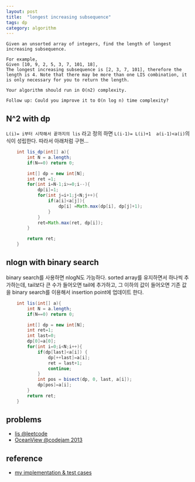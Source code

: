 ```yaml
---
layout: post
title:  "longest increasing subsequence"
tags: dp
category: algorithm
---
```


```
Given an unsorted array of integers, find the length of longest increasing subsequence.

For example,
Given [10, 9, 2, 5, 3, 7, 101, 18],
The longest increasing subsequence is [2, 3, 7, 101], therefore the length is 4. Note that there may be more than one LIS combination, it is only necessary for you to return the length.

Your algorithm should run in O(n2) complexity.

Follow up: Could you improve it to O(n log n) time complexity?
```

## N^2 with dp

`L(i)= i부터 시작해서 끝까지의 lis` 라고 정의 하면 `L(i-1)= L(i)+1  a(i-1)<a(i)`의 식이 성립한다. 따라서 아래처럼 구현...


```java
	int lis_dp(int[] a){
        int N = a.length;
        if(N==0) return 0;

        int[] dp = new int[N];
        int ret =1;
        for(int i=N-1;i>=0;i--){
            dp[i]=1;
            for(int j=i+1;j<N;j++){
                if(a[i]<a[j]){
                    dp[i] =Math.max(dp[i], dp[j]+1);
                }
            }
            ret=Math.max(ret, dp[i]);
        }

        return ret;
    }
```


## nlogn with binary search

binary search를 사용하면 nlogN도 가능하다. sorted array를 유지하면서 하나씩 추가하는데, tail보다 큰 수가 들어오면 tail에 추가하고, 그 이하의 값이 들어오면 기존 값을 binary search를 이용해서 insertion point에 업데이트 한다.

```java
	int lis(int[] a){
        int N = a.length;
        if(N==0) return 0;

        int[] dp = new int[N];
        int ret=1;
        int last=0;
        dp[0]=a[0];
        for(int i=0;i<N;i++){
            if(dp[last]<a[i]) {
                dp[++last]=a[i];
                ret = last+1;
                continue;
            }
            int pos = bisect(dp, 0, last, a[i]);
            dp[pos]=a[i];
        }
        return ret;
    }
```






## problems

- [lis @leetcode](https://leetcode.com/problems/longest-increasing-subsequence/)
- [OceanView @codejam 2013](https://code.google.com/codejam/contest/2334486/dashboard#s=p2)

## reference 

- [my implementation & test cases](https://github.com/nberserk/codejam/blob/master/java/src/main/java/crackcode/LongestSequentialNumberInMatrix.java)


